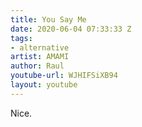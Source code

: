 ```yaml
---
title: You Say Me
date: 2020-06-04 07:33:33 Z
tags:
- alternative
artist: AMAMI
author: Raul
youtube-url: WJHIFSiXB94
layout: youtube
---
```


Nice.


